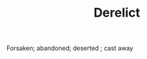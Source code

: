 ---
title: Derelict
letter: D
permalink: "/definitions/bld-derelict.html"
body: Forsaken; abandoned; deserted ; cast away
published_at: '2018-07-07'
source: Black's Law Dictionary 2nd Ed (1910)
layout: post
---